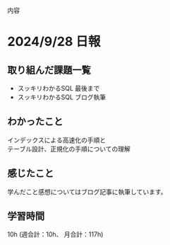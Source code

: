 内容
# 2024/9/28 日報
## 取り組んだ課題一覧
+ スッキリわかるSQL 最後まで
+ スッキリわかるSQL ブログ執筆

## わかったこと
インデックスによる高速化の手順と  
テーブル設計、正規化の手順についての理解

## 感じたこと  
学んだこと感想についてはブログ記事に執筆しています。

## 学習時間
10h (週合計：10h、 月合計：117h)